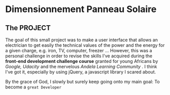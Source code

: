 # Dimensionnement Panneau Solaire

## The PROJECT

The goal of this small project was to make a user interface that allows an electrician to get easily the 
technical values of the power and the energy for a given charge, e.g. iron, TV, computer, freezer ...
However, this was a personal challenge in order to revise the skills I've acquired during the **front-end 
development challenge course** granted for young Africans by *Google, Udacity* and the mervelous _Andela Learning 
Community_ . I think I've got it, especially by using jQuery, a javascript library I scared about.

By the grace of God, I slowly but surely keep going onto my main goal: To become a `great Developer`    
